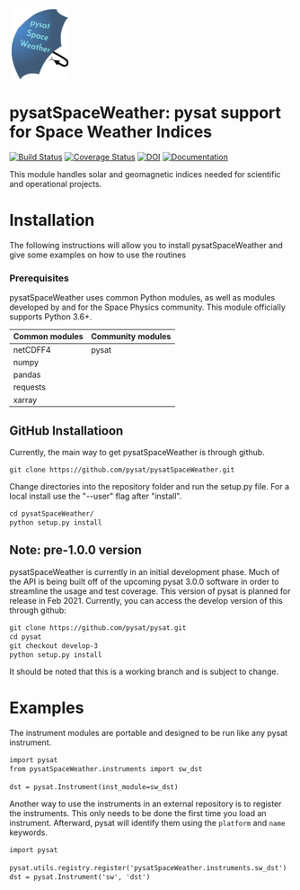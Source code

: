 <div align="left">
        <img height="0" width="0px">
        <img width="20%" src="https://raw.githubusercontent.com/pysat/pysatSpaceWeather/main/docs/figures/pysatSpaceWeather.png" alt="pysatSpaceWeather" title="pysatSpaceWeather"</img>
</div>

# pysatSpaceWeather: pysat support for Space Weather Indices
[![Build Status](https://travis-ci.com/pysat/pysatSpaceWeather.svg?branch=main)](https://travis-ci.com/pysat/pysatSpaceWeather)
[![Coverage Status](https://coveralls.io/repos/github/pysat/pysatSpaceWeather/badge.svg?branch=main)](https://coveralls.io/github/pysat/pysatSpaceWeather?branch=main)
[![DOI](https://zenodo.org/badge/287377838.svg)](https://zenodo.org/badge/latestdoi/287377838) [![Documentation](https://readthedocs.org/projects/pysatspaceweather/badge/?version=latest)](https://pysatspaceweather.readthedocs.io/en/latest/?badge=latest)


This module handles solar and geomagnetic indices needed for scientific and
operational projects.

# Installation

The following instructions will allow you to install pysatSpaceWeather and give
some examples on how to use the routines

### Prerequisites

pysatSpaceWeather uses common Python modules, as well as modules developed by
and for the Space Physics community.  This module officially supports
Python 3.6+.

| Common modules | Community modules |
| -------------- | ----------------- |
| netCDFF4       | pysat             |
| numpy          |                   |
| pandas         |                   |
| requests       |                   |
| xarray         |                   |

## GitHub Installatioon

Currently, the main way to get pysatSpaceWeather is through github.

```
git clone https://github.com/pysat/pysatSpaceWeather.git
```

Change directories into the repository folder and run the setup.py file.  For
a local install use the "--user" flag after "install".

```
cd pysatSpaceWeather/
python setup.py install
```

Note: pre-1.0.0 version
-----------------------
pysatSpaceWeather is currently in an initial development phase.  Much of the
API is being built off of the upcoming pysat 3.0.0 software in order to
streamline the usage and test coverage.  This version of pysat is planned for
release in Feb 2021.  Currently, you can access the develop version of this
through github:
```
git clone https://github.com/pysat/pysat.git
cd pysat
git checkout develop-3
python setup.py install
```
It should be noted that this is a working branch and is subject to change.

# Examples

The instrument modules are portable and designed to be run like any pysat
instrument.

```
import pysat
from pysatSpaceWeather.instruments import sw_dst

dst = pysat.Instrument(inst_module=sw_dst)
```

Another way to use the instruments in an external repository is to register the
instruments.  This only needs to be done the first time you load an instrument.
Afterward, pysat will identify them using the `platform` and `name` keywords.

```
import pysat

pysat.utils.registry.register('pysatSpaceWeather.instruments.sw_dst')
dst = pysat.Instrument('sw', 'dst')
```
